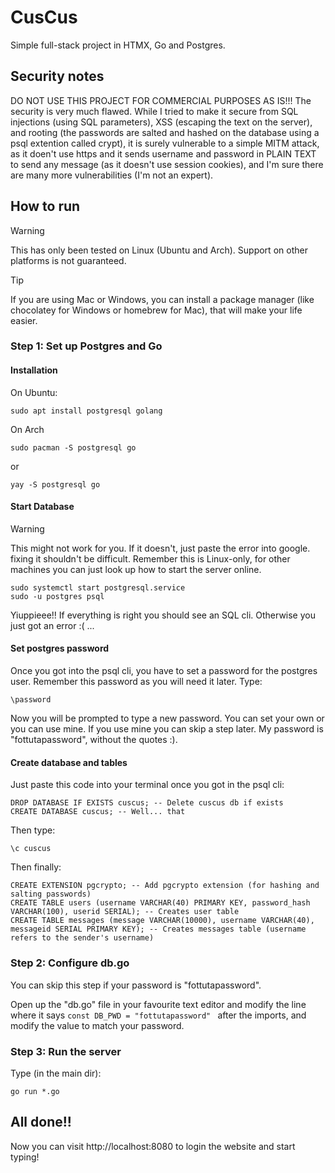 # CusCus #

Simple full-stack project in HTMX, Go and Postgres.

## Security notes ##

DO NOT USE THIS PROJECT FOR COMMERCIAL PURPOSES AS IS!!! The security is very much flawed.
While I tried to make it secure from SQL injections (using SQL parameters), XSS (escaping the text on the server),
and rooting (the passwords are salted and hashed on the database using a psql extention called crypt), it is surely
vulnerable to a simple MITM attack,
as it doen't use https and it sends username and password in PLAIN TEXT to
send any message (as it doesn't use session cookies), and I'm sure there are many more vulnerabilities (I'm not an expert).

## How to run ##

> [!WARNING]
> This has only been tested on Linux (Ubuntu and Arch). Support on other platforms is not guaranteed.

> [!TIP]
> If you are using Mac or Windows, you can install a package manager
(like chocolatey for Windows or homebrew for Mac), that will make your life easier.

### Step 1: Set up Postgres and Go ###

#### Installation ####

On Ubuntu:
```
sudo apt install postgresql golang
```


On Arch
```
sudo pacman -S postgresql go
```
or
```
yay -S postgresql go
```

#### Start Database ####

> [!WARNING]
> This might not work for you. If it doesn't, just paste the error into google. fixing it
> shouldn't be difficult. Remember this is Linux-only,
> for other machines you can just look up how to start the server online.

```
sudo systemctl start postgresql.service
sudo -u postgres psql
```

Yiuppieee!! If everything is right you should see an SQL cli. Otherwise you just got an error :( ...

#### Set postgres password ####

Once you got into the psql cli, you have to set a password for the postgres user.
Remember this password as you will need it later. Type:
```
\password
```

Now you will be prompted to type a new password. You can set your own or you can use mine.
If you use mine you can skip a step later. My password is "fottutapassword", without the quotes :).

#### Create database and tables ####

Just paste this code into your terminal once you got in the psql cli:
```
DROP DATABASE IF EXISTS cuscus; -- Delete cuscus db if exists
CREATE DATABASE cuscus; -- Well... that
```

Then type:
```
\c cuscus
```

Then finally:

```
CREATE EXTENSION pgcrypto; -- Add pgcrypto extension (for hashing and salting passwords)
CREATE TABLE users (username VARCHAR(40) PRIMARY KEY, password_hash VARCHAR(100), userid SERIAL); -- Creates user table
CREATE TABLE messages (message VARCHAR(10000), username VARCHAR(40), messageid SERIAL PRIMARY KEY); -- Creates messages table (username refers to the sender's username)
```

### Step 2: Configure db.go ###

You can skip this step if your password is "fottutapassword".

Open up the "db.go" file in your favourite text
editor and modify the line where it says ```const DB_PWD = "fottutapassword" ```
after the imports, and modify the value to match your password.

### Step 3: Run the server ###

Type (in the main dir):

```
go run *.go
```

## All done!! ##

Now you can visit http://localhost:8080 to login the website and start typing!
